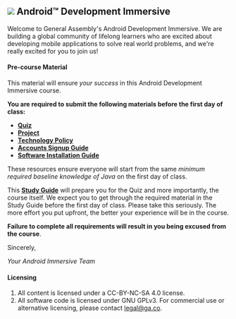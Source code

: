 ## ![](https://ga-dash.s3.amazonaws.com/production/assets/logo-9f88ae6c9c3871690e33280fcf557f33.png) Android™ Development Immersive

Welcome to General Assembly's Android Development Immersive. We are building a global community of lifelong learners who are excited about developing mobile applications to solve real world problems, and we're really excited for you to join us!


#### Pre-course Material 

This material will ensure *your success* in this Android Development Immersive course.

**You are required to submit the following materials before the first day of class:**
* [**Quiz**](01-task/quiz/readme.md)
* [**Project**](01-task/project/readme.md)
* [**Technology Policy**](02-policy/readme.md)
* [**Accounts Signup Guide**](01-task/accounts/readme.md)
* [**Software Installation Guide**](01-task/installation/readme.md)

These resources ensure everyone will start from the same *minimum required baseline knowledge of Java* on the first day of class.

This [**Study Guide**](01-task/readme.md) will prepare you for the Quiz and more importantly, the course itself. We expect you to get through the required material in the Study Guide before the first day of class. Please take this seriously. The more effort you put upfront, the better your experience will be in the course. 

**Failure to complete all requirements will result in you being excused from the course**.


Sincerely,

*Your Android Immersive Team*



#### Licensing

1. All content is licensed under a CC-BY-NC-SA 4.0 license.
2. All software code is licensed under GNU GPLv3. For commercial use or alternative licensing, please contact legal@ga.co.
